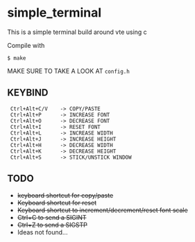 # simple_terminal

This is a simple terminal build around vte using c

Compile with

    $ make

MAKE SURE TO TAKE A LOOK AT `config.h`

## KEYBIND

     Ctrl+Alt+C/V    -> COPY/PASTE
     Ctrl+Alt+P      -> INCREASE FONT
     Ctrl+Alt+O      -> DECREASE FONT
     Ctrl+Alt+I      -> RESET FONT
     Ctrl+Alt+L      -> INCREASE WIDTH
     Ctrl+Alt+J      -> INCREASE HEIGHT
     Ctrl+Alt+H      -> DECREASE WIDTH
     Ctrl+Alt+K      -> DECREASE HEIGHT
     Ctrl+Alt+S      -> STICK/UNSTICK WINDOW
     

## TODO

- ~~keyboard shortcut for copy/paste~~
- ~~Keyboard shortcut for reset~~
- ~~Keyboard shortcut to increment/decrement/reset font scale~~
- ~~Ctrl+C to send a SIGINT~~
- ~~Ctrl+Z to send a SIGSTP~~
- Ideas not found...
